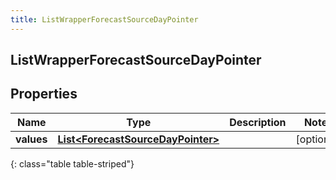 ```yaml
---
title: ListWrapperForecastSourceDayPointer
---
```

## ListWrapperForecastSourceDayPointer


## Properties

| Name | Type | Description | Notes |
| ------------ | ------------- | ------------- | ------------- |
| **values** | <!----><!---->[**List&lt;ForecastSourceDayPointer&gt;**](ForecastSourceDayPointer.html)<!----> |  |  [optional] |
{: class="table table-striped"}



